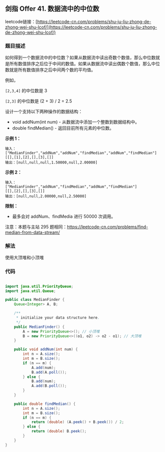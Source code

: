 ## 剑指 Offer 41. 数据流中的中位数

leetcode链接：[https://leetcode-cn.com/problems/shu-ju-liu-zhong-de-zhong-wei-shu-lcof/](https://leetcode-cn.com/problems/shu-ju-liu-zhong-de-zhong-wei-shu-lcof/)

### 题目描述

如何得到一个数据流中的中位数？如果从数据流中读出奇数个数值，那么中位数就是所有数值排序之后位于中间的数值。如果从数据流中读出偶数个数值，那么中位数就是所有数值排序之后中间两个数的平均值。

例如，

`[2,3,4]`  的中位数是 3

`[2,3]` 的中位数是 (2 + 3) / 2 = 2.5

设计一个支持以下两种操作的数据结构：

- void addNum(int num) - 从数据流中添加一个整数到数据结构中。
- double findMedian() - 返回目前所有元素的中位数。

**示例 1：**

```
输入：
["MedianFinder","addNum","addNum","findMedian","addNum","findMedian"]
[[],[1],[2],[],[3],[]]
输出：[null,null,null,1.50000,null,2.00000]
```

**示例 2：**

```
输入：
["MedianFinder","addNum","findMedian","addNum","findMedian"]
[[],[2],[],[3],[]]
输出：[null,null,2.00000,null,2.50000]
```

**限制：**

- 最多会对 addNum、findMedia 进行 50000 次调用。

注意：本题与主站 295 题相同：https://leetcode-cn.com/problems/find-median-from-data-stream/

### 解法

使用大顶堆和小顶堆

### 代码

```java

import java.util.PriorityQueue;
import java.util.Queue;

public class MedianFinder {
    Queue<Integer> A, B;

    /**
     * initialize your data structure here.
     */
    public MedianFinder() {
        A = new PriorityQueue<>(); // 小顶堆
        B = new PriorityQueue<>((o1, o2) -> o2 - o1); // 大顶堆
    }

    public void addNum(int num) {
        int n = A.size();
        int m = B.size();
        if (n == m) {
            A.add(num);
            B.add(A.poll());
        } else {
            B.add(num);
            A.add(B.poll());
        }
    }

    public double findMedian() {
        int n = A.size();
        int m = B.size();
        if (n == m) {
            return (double) (A.peek() + B.peek()) / 2;
        } else {
            return (double) B.peek();
        }
    }
}

```
